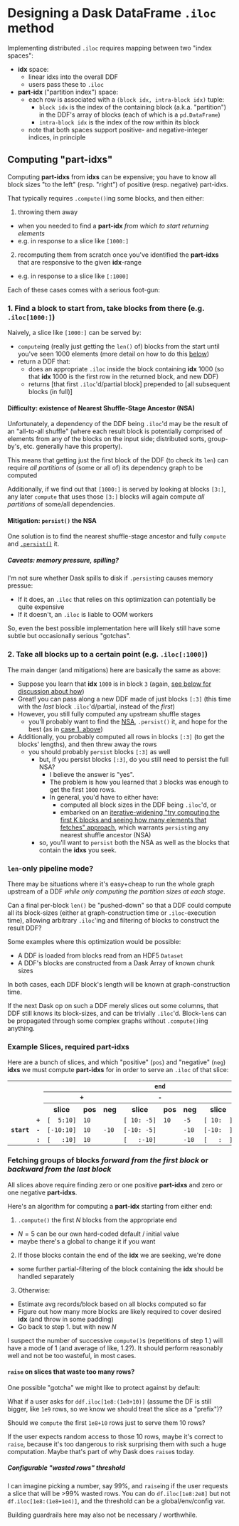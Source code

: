 # Designing a Dask DataFrame `.iloc` method
Implementing distributed `.iloc` requires mapping between two "index spaces":
- **idx** space:
  - linear idxs into the overall DDF
  - users pass these to `.iloc`
- **part-idx** ("partition index") space:
  - each row is associated with a `(block idx, intra-block idx)` tuple:
    - `block idx` is the index of the containing block (a.k.a. "partition") in the DDF's array of blocks (each of which is a `pd.DataFrame`)
    - `intra-block idx` is the index of the row within its block
  - note that both spaces support positive- and negative-integer indices, in principle

## Computing "part-idxs"
Computing **part-idxs** from **idxs** can be expensive; you have to know all block sizes "to the left" (resp. "right") of positive (resp. negative) part-idxs.

That typically requires `.compute()`ing some blocks, and then either:
1. throwing them away
  - when you needed to find a **part-idx** *from which to start returning elements*
  - e.g. in response to a slice like `[1000:]`
2. recomputing them from scratch once you've identified the **part-idxs** that are responsive to the given **idx**-range
  - e.g. in response to a slice like `[:1000]`

Each of these cases comes with a serious foot-gun:

### 1. Find a block to start from, take blocks from there (e.g. `.iloc[1000:]`) <a id="compute-suffix"></a>
Naively, a slice like `[1000:]` can be served by:
- `compute`ing (really just getting the `len()` of) blocks from the start until you've seen 1000 elements (more detail on how to do this [below](#iterative-block-group-computing))
- return a DDF that:
  - does an appropriate `.iloc` inside the block containing **idx** 1000 (so that **idx** 1000 is the first row in the returned block, and new DDF)
  - returns [that first `.iloc`'d/partial block] prepended to [all subsequent blocks (in full)]

#### Difficulty: existence of Nearest Shuffle-Stage Ancestor (NSA)  <a id="nsa-difficulty"></a>
Unfortunately, a dependency of the DDF being `.iloc`'d may be the result of an "all-to-all shuffle" (where each result block is potentially comprised of elements from any of the blocks on the input side; distributed sorts, group-by's, etc. generally have this property).

This means that getting just the first block of the DDF (to check its `len`) can require *all partitions* of (some or all of) its dependency graph to be computed

Additionally, if we find out that `[1000:]` is served by looking at blocks `[3:]`, any later `compute` that uses those `[3:]` blocks will again compute *all partitions* of some/all dependencies.

#### Mitigation: `persist()` the NSA <a id="persist-nsa"></a>
One solution is to find the nearest shuffle-stage ancestor and fully `compute` and [`.persist()`](https://distributed.dask.org/en/latest/memory.html#persisting-collections) it.

##### Caveats: memory pressure, spilling? <a id="persist-nsa-caveats"></a>
I'm not sure whether Dask spills to disk if `.persist`ing causes memory pressue:
- If it does, an `.iloc` that relies on this optimization can potentially be quite expensive
- If it doesn't, an `.iloc` is liable to OOM workers

So, even the best possible implementation here will likely still have some subtle but occasionally serious "gotchas".

### 2. Take all blocks up to a certain point (e.g. `.iloc[:1000]`) <a id="compute-prefix"></a>
The main danger (and mitigations) here are basically the same as above:
- Suppose you learn that **idx** `1000` is in block `3` (again, [see below for discussion about how](#iterative-block-group-computing))
- Great! you can pass along a new DDF made of just blocks `[:3]` (this time with the *last* block `.iloc`'d/partial, instead of the *first*)
- However, you still fully computed any upstream shuffle stages
  - you'll probably want to find the [NSA](#nsa-difficultry), `.persist()` it, and hope for the best (as in [case 1. above](#persist-nsa-caveats))
- Additionally, you probably computed all rows in blocks `[:3]` (to get the blocks' lengths), and then threw away the rows
  - you should probably `persist` blocks `[:3]` as well
    - but, if you persist blocks `[:3]`, do you still need to persist the full NSA?
      - I believe the answer is "yes".
      - The problem is how you learned that `3` blocks was enough to get the first `1000` rows.
      - In general, you'd have to either have:
        - computed all block sizes in the DDF being `.iloc`'d, or
        - embarked on an [iterative-widening "try computing the first K blocks and seeing how many elements that fetches" approach](#iterative-block-group-computing), which warrants `persist`ing any nearest shuffle ancestor (NSA)
    - so, you'll want to `persist` both the NSA as well as the blocks that contain the **idxs** you seek. 

### `len`-only pipeline mode?
There may be situations where it's easy+cheap to run the whole graph upstream of a DDF *while only computing the partition sizes at each stage*.

Can a final per-block `len()` be "pushed-down" so that a DDF could compute all its block-sizes (either at graph-construction time or `.iloc`-execution time), allowing arbitrary `.iloc`'ing and filtering of blocks to construct the result DDF?

Some examples where this optimization would be possible: 
- A DDF is loaded from blocks read from an HDF5 `Dataset`
- A DDF's blocks are constructed from a Dask Array of known chunk sizes 

In both cases, each DDF block's length will be known at graph-construction time.

If the next Dask op on such a DDF merely slices out some columns, that DDF still knows its block-sizes, and can be trivially `.iloc`'d. Block-`len`s can be propagated through some complex graphs without `.compute()`ing anything.

### Example Slices, required part-idxs <a id="part-idx-table"></a>

Here are a bunch of slices, and which "positive" (`pos`) and "negative" (`neg`) **idxs** we must compute **part-idxs** for in order to serve an `.iloc` of that slice:
<table>
  <tbody>
  <tr>
    <th colspan="2" rowspan="3"></th>
    <th colspan="9"><code>end</code></th>
  </tr>
  <tr>
    <th colspan="3"><code>+</code></th>
    <th colspan="3"><code>-</code></th>
    <th colspan="3"><code>:</code></th>
  </tr>
  <tr>
    <th>slice</th><th>pos</th><th>neg</th>
    <th>slice</th><th>pos</th><th>neg</th>
    <th>slice</th><th>pos</th><th>neg</th>
  </tr>
  <tr>
    <td rowspan="3"><b><code>start</code></b></td>
    <td><code><b>+</b></code></td>
    <td><code>[&nbsp;&nbsp;5:10]</code></td><td><code>10</code></td><td></td>
    <td><code>[&nbsp;10:&nbsp;-5]</code></td><td><code>10</code></td><td><code>-5</code></td>
    <td><code>[&nbsp;10:&nbsp;&nbsp;]</code></td><td><code>10</code></td><td></td>
  </tr>
  <tr>
    <td><code><b>-</b></code></td>
    <td><code>[-10:10]</code></td><td><code>10</code></td><td><code>-10</code></td>
    <td><code>[-10:&nbsp;-5]</code></td><td></td><td><code>-10</code></td>
    <td><code>[-10:&nbsp;&nbsp;]</code></td><td></td><td><code>-10</code></td>
  </tr>
  <tr>
    <td><code><b>:</b></code></td>
    <td><code>[&nbsp;&nbsp;&nbsp;:10]</code></td><td><code>10</code></td><td></td>
    <td><code>[&nbsp;&nbsp;&nbsp;:-10]</code></td><td></td><td><code>-10</code></td>
    <td><code>[&nbsp;&nbsp;&nbsp;:&nbsp;&nbsp;]</code></td><td></td><td></td>
  </tr>
  </tbody>
</table>

### Fetching groups of blocks *forward from the first block* or *backward from the last block* <a id="iterative-block-group-computing"></a>
All slices above require finding zero or one positive **part-idxs** and zero or one negative **part-idxs**.

Here's an algorithm for computing a **part-idx** starting from either end:

1. `.compute()` the first $N$ blocks from the appropriate end
  - $N=5$ can be our own hard-coded default / initial value
  - maybe there's a global to change it if you want
2. If those blocks contain the end of the **idx** we are seeking, we're done
  - some further partial-filtering of the block containing the **idx** should be handled separately
3. Otherwise:
  - Estimate avg records/block based on all blocks computed so far
  - Figure out how many more blocks are likely required to cover desired **idx** (and throw in some padding)
  - Go back to step 1. but with new $N$

I suspect the number of successive `compute()`s (repetitions of step 1.) will have a mode of 1 (and average of like, 1.2?). It should perform reasonably well and not be too wasteful, in most cases.

#### `raise` on slices that waste too many rows?

One possible "gotcha" we might like to protect against by default:

What if a user asks for `ddf.iloc[1e8:(1e8+10)]` (assume the DF is still bigger, like `1e9` rows, so we know we should treat the slice as a "prefix")?

Should we `compute` the first `1e8+10` rows just to serve them 10 rows?

If the user expects random access to those 10 rows, maybe it's correct to `raise`, because it's too dangerous to risk surprising them with such a huge computation. Maybe that's part of why Dask does `raise`s today.

##### Configurable "wasted rows" threshold
I can imagine picking a number, say 99%, and `raise`ing if the user requests a slice that will be >99% wasted rows. You can do `df.iloc[1e8:2e8]` but not `df.iloc[1e8:(1e8+1e4)]`, and the threshold can be a global/env/config var.

Building guardrails here may also not be necessary / worthwhile.
